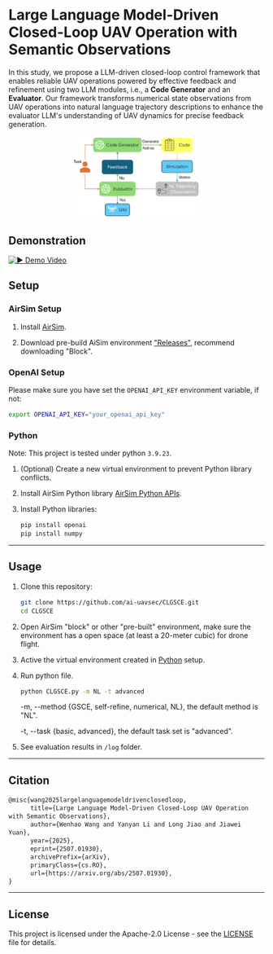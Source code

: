 # Large Language Model-Driven Closed-Loop UAV Operation with Semantic Observations

In this study, we propose a LLM-driven closed-loop control framework that enables reliable UAV operations powered by effective feedback and refinement using two LLM modules, i.e., a **Code Generator** and an **Evaluator**. Our framework transforms numerical state observations from UAV operations into natural language trajectory descriptions to enhance the evaluator LLM's understanding of UAV dynamics for precise feedback generation.

<p align="center">
   <img src="figures/overall.png" alt="Diagram" width="50%" />
</p>

## Demonstration

[![▶️ Demo Video](https://img.youtube.com/vi/6LZs9KjdODc/0.jpg)](https://youtu.be/6LZs9KjdODc)

## Setup

### AirSim Setup

1. Install [AirSim](https://github.com/microsoft/AirSim).

2. Download pre-build AiSim environment ["Releases"](https://github.com/Microsoft/AirSim/releases), recommend downloading "Block".

### OpenAI Setup

Please make sure you have set the `OPENAI_API_KEY` environment variable, if not:

```bash
export OPENAI_API_KEY="your_openai_api_key"
```

### Python

   Note: This project is tested under python `3.9.23`.

1. (Optional) Create a new virtual environment to prevent Python library conflicts.

2. Install AirSim Python library [AirSim Python APIs](https://microsoft.github.io/AirSim/apis/).
3. Install Python libraries:

   ```bash
   pip install openai
   pip install numpy
   ```

---

## Usage

1. Clone this repository:

   ```bash
   git clone https://github.com/ai-uavsec/CLGSCE.git 
   cd CLGSCE
   ``` 

2. Open AirSim "block" or other "pre-built" environment, make sure the environment has a open space (at least a 20-meter cubic) for drone flight.

3. Active the virtual environment created in [Python](#python) setup.

4. Run python file.

   ```bash
   python CLGSCE.py -m NL -t advanced
   ```

   -m, --method {GSCE, self-refine, numerical, NL}, the default method is "NL".

   -t, --task {basic, advanced}, the default task set is "advanced".

5. See evaluation results in `/log` folder.

---

## Citation

```
@misc{wang2025largelanguagemodeldrivenclosedloop,
      title={Large Language Model-Driven Closed-Loop UAV Operation with Semantic Observations}, 
      author={Wenhao Wang and Yanyan Li and Long Jiao and Jiawei Yuan},
      year={2025},
      eprint={2507.01930},
      archivePrefix={arXiv},
      primaryClass={cs.RO},
      url={https://arxiv.org/abs/2507.01930}, 
}
```

---

## License

This project is licensed under the Apache-2.0 License - see the [LICENSE](LICENSE) file for details.
